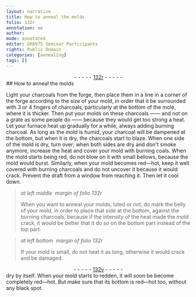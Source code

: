 ```yaml
---
layout: narrative
title: How to anneal the molds
folio: 132r
annotation: no
author:
mode: annotated
editor: GR8975 Seminar Participants
rights: Public Domain
categories: [annealing]
tags: []
---
```


 <div class="folio" align="center">- - - - - <a href="http://gallica.bnf.fr/ark:/12148/btv1b10500001g/f269.item.r=" target="_blank">132r</a> - - - - - </div> 
## How to anneal the molds

  <span class="activity"></span> 
 Light your charcoals from the forge, then place them in a line in a corner of the forge according to the size of your mold, in order that it be surrounded with 3 or 4 fingers of charcoals, particularly at the bottom of the mole, where it is thicker. Then put your molds on these charcoals —— and not on a grate as some people do —— because they would get too strong a heat. Let your furnace heat up gradually for a while, always adding burning charcoal. As long as the mold is humid, your charcoal will be dampened at the bottom, but when it is dry, the charcoals start to blaze. When one side of the mold is dry, turn over; when both sides are dry and don't smoke anymore, increase the heat and cover your mold with burning coals. When the mold starts being red, do not blow on it with small bellows, because the mold would burst. Similarly, when your mold becomes red—hot, keep it well covered with burning charcoals and do not uncover it because it would crack. Prevent the draft from a window from reaching it. Then let it cool down. 
 
> *at left middle  margin of folio 132r*
> 
> When you want to anneal your molds, luted or not, do mark the belly of your mold, in order to place that side at the bottom, against the burning charcoals, because if the intensity of the heat made the mold crack, it would be better that it do so on the bottom part instead of the top part. 
 
> *at left bottom  margin of folio 132r*
> 
>  If your mold is small, do not heat it as long, otherwise it would crack and be damaged. 
 <div class="folio" align="center">- - - - - <a href="http://gallica.bnf.fr/ark:/12148/btv1b10500001g/f270.item.r=" target="_blank">132v</a> - - - - - </div> 
 dry by itself. When your mold starts to redden, it will soon be become completely red—hot. But make sure that its bottom is red—hot too, without any black spot. 
 